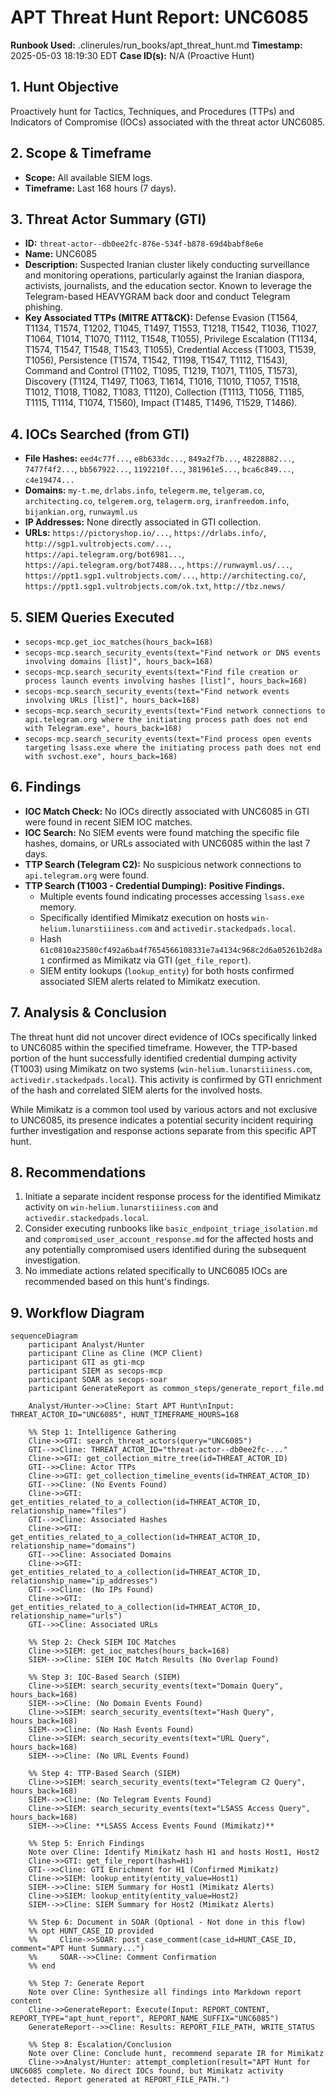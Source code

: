 # APT Threat Hunt Report: UNC6085

**Runbook Used:** .clinerules/run_books/apt_threat_hunt.md
**Timestamp:** 2025-05-03 18:19:30 EDT
**Case ID(s):** N/A (Proactive Hunt)

## 1. Hunt Objective

Proactively hunt for Tactics, Techniques, and Procedures (TTPs) and Indicators of Compromise (IOCs) associated with the threat actor UNC6085.

## 2. Scope & Timeframe

*   **Scope:** All available SIEM logs.
*   **Timeframe:** Last 168 hours (7 days).

## 3. Threat Actor Summary (GTI)

*   **ID:** `threat-actor--db0ee2fc-876e-534f-b878-69d4babf8e6e`
*   **Name:** UNC6085
*   **Description:** Suspected Iranian cluster likely conducting surveillance and monitoring operations, particularly against the Iranian diaspora, activists, journalists, and the education sector. Known to leverage the Telegram-based HEAVYGRAM back door and conduct Telegram phishing.
*   **Key Associated TTPs (MITRE ATT&CK):** Defense Evasion (T1564, T1134, T1574, T1202, T1045, T1497, T1553, T1218, T1542, T1036, T1027, T1064, T1014, T1070, T1112, T1548, T1055), Privilege Escalation (T1134, T1574, T1547, T1548, T1543, T1055), Credential Access (T1003, T1539, T1056), Persistence (T1574, T1542, T1198, T1547, T1112, T1543), Command and Control (T1102, T1095, T1219, T1071, T1105, T1573), Discovery (T1124, T1497, T1063, T1614, T1016, T1010, T1057, T1518, T1012, T1018, T1082, T1083, T1120), Collection (T1113, T1056, T1185, T1115, T1114, T1074, T1560), Impact (T1485, T1496, T1529, T1486).

## 4. IOCs Searched (from GTI)

*   **File Hashes:** `eed4c77f...`, `e8b633dc...`, `849a2f7b...`, `48228882...`, `7477f4f2...`, `bb567922...`, `1192210f...`, `381961e5...`, `bca6c849...`, `c4e19474...`
*   **Domains:** `my-t.me`, `drlabs.info`, `telegerm.me`, `telgeram.co`, `architecting.co`, `telgerem.org`, `telagerm.org`, `iranfreedom.info`, `bijankian.org`, `runwayml.us`
*   **IP Addresses:** None directly associated in GTI collection.
*   **URLs:** `https://pictoryshop.io/...`, `https://drlabs.info/`, `http://sgp1.vultrobjects.com/...`, `https://api.telegram.org/bot6981...`, `https://api.telegram.org/bot7488...`, `https://runwayml.us/...`, `https://ppt1.sgp1.vultrobjects.com/...`, `http://architecting.co/`, `https://ppt1.sgp1.vultrobjects.com/ok.txt`, `http://tbz.news/`

## 5. SIEM Queries Executed

*   `secops-mcp.get_ioc_matches(hours_back=168)`
*   `secops-mcp.search_security_events(text="Find network or DNS events involving domains [list]", hours_back=168)`
*   `secops-mcp.search_security_events(text="Find file creation or process launch events involving hashes [list]", hours_back=168)`
*   `secops-mcp.search_security_events(text="Find network events involving URLs [list]", hours_back=168)`
*   `secops-mcp.search_security_events(text="Find network connections to api.telegram.org where the initiating process path does not end with Telegram.exe", hours_back=168)`
*   `secops-mcp.search_security_events(text="Find process open events targeting lsass.exe where the initiating process path does not end with svchost.exe", hours_back=168)`

## 6. Findings

*   **IOC Match Check:** No IOCs directly associated with UNC6085 in GTI were found in recent SIEM IOC matches.
*   **IOC Search:** No SIEM events were found matching the specific file hashes, domains, or URLs associated with UNC6085 within the last 7 days.
*   **TTP Search (Telegram C2):** No suspicious network connections to `api.telegram.org` were found.
*   **TTP Search (T1003 - Credential Dumping):** **Positive Findings.**
    *   Multiple events found indicating processes accessing `lsass.exe` memory.
    *   Specifically identified Mimikatz execution on hosts `win-helium.lunarstiiiness.com` and `activedir.stackedpads.local`.
    *   Hash `61c0810a23580cf492a6ba4f7654566108331e7a4134c968c2d6a05261b2d8a1` confirmed as Mimikatz via GTI (`get_file_report`).
    *   SIEM entity lookups (`lookup_entity`) for both hosts confirmed associated SIEM alerts related to Mimikatz execution.

## 7. Analysis & Conclusion

The threat hunt did not uncover direct evidence of IOCs specifically linked to UNC6085 within the specified timeframe. However, the TTP-based portion of the hunt successfully identified credential dumping activity (T1003) using Mimikatz on two systems (`win-helium.lunarstiiiness.com`, `activedir.stackedpads.local`). This activity is confirmed by GTI enrichment of the hash and correlated SIEM alerts for the involved hosts.

While Mimikatz is a common tool used by various actors and not exclusive to UNC6085, its presence indicates a potential security incident requiring further investigation and response actions separate from this specific APT hunt.

## 8. Recommendations

1.  Initiate a separate incident response process for the identified Mimikatz activity on `win-helium.lunarstiiiness.com` and `activedir.stackedpads.local`.
2.  Consider executing runbooks like `basic_endpoint_triage_isolation.md` and `compromised_user_account_response.md` for the affected hosts and any potentially compromised users identified during the subsequent investigation.
3.  No immediate actions related specifically to UNC6085 IOCs are recommended based on this hunt's findings.

## 9. Workflow Diagram

```mermaid
sequenceDiagram
    participant Analyst/Hunter
    participant Cline as Cline (MCP Client)
    participant GTI as gti-mcp
    participant SIEM as secops-mcp
    participant SOAR as secops-soar
    participant GenerateReport as common_steps/generate_report_file.md

    Analyst/Hunter->>Cline: Start APT Hunt\nInput: THREAT_ACTOR_ID="UNC6085", HUNT_TIMEFRAME_HOURS=168

    %% Step 1: Intelligence Gathering
    Cline->>GTI: search_threat_actors(query="UNC6085")
    GTI-->>Cline: THREAT_ACTOR_ID="threat-actor--db0ee2fc-..."
    Cline->>GTI: get_collection_mitre_tree(id=THREAT_ACTOR_ID)
    GTI-->>Cline: Actor TTPs
    Cline->>GTI: get_collection_timeline_events(id=THREAT_ACTOR_ID)
    GTI-->>Cline: (No Events Found)
    Cline->>GTI: get_entities_related_to_a_collection(id=THREAT_ACTOR_ID, relationship_name="files")
    GTI-->>Cline: Associated Hashes
    Cline->>GTI: get_entities_related_to_a_collection(id=THREAT_ACTOR_ID, relationship_name="domains")
    GTI-->>Cline: Associated Domains
    Cline->>GTI: get_entities_related_to_a_collection(id=THREAT_ACTOR_ID, relationship_name="ip_addresses")
    GTI-->>Cline: (No IPs Found)
    Cline->>GTI: get_entities_related_to_a_collection(id=THREAT_ACTOR_ID, relationship_name="urls")
    GTI-->>Cline: Associated URLs

    %% Step 2: Check SIEM IOC Matches
    Cline->>SIEM: get_ioc_matches(hours_back=168)
    SIEM-->>Cline: SIEM IOC Match Results (No Overlap Found)

    %% Step 3: IOC-Based Search (SIEM)
    Cline->>SIEM: search_security_events(text="Domain Query", hours_back=168)
    SIEM-->>Cline: (No Domain Events Found)
    Cline->>SIEM: search_security_events(text="Hash Query", hours_back=168)
    SIEM-->>Cline: (No Hash Events Found)
    Cline->>SIEM: search_security_events(text="URL Query", hours_back=168)
    SIEM-->>Cline: (No URL Events Found)

    %% Step 4: TTP-Based Search (SIEM)
    Cline->>SIEM: search_security_events(text="Telegram C2 Query", hours_back=168)
    SIEM-->>Cline: (No Telegram Events Found)
    Cline->>SIEM: search_security_events(text="LSASS Access Query", hours_back=168)
    SIEM-->>Cline: **LSASS Access Events Found (Mimikatz)**

    %% Step 5: Enrich Findings
    Note over Cline: Identify Mimikatz hash H1 and hosts Host1, Host2
    Cline->>GTI: get_file_report(hash=H1)
    GTI-->>Cline: GTI Enrichment for H1 (Confirmed Mimikatz)
    Cline->>SIEM: lookup_entity(entity_value=Host1)
    SIEM-->>Cline: SIEM Summary for Host1 (Mimikatz Alerts)
    Cline->>SIEM: lookup_entity(entity_value=Host2)
    SIEM-->>Cline: SIEM Summary for Host2 (Mimikatz Alerts)

    %% Step 6: Document in SOAR (Optional - Not done in this flow)
    %% opt HUNT_CASE_ID provided
    %%     Cline->>SOAR: post_case_comment(case_id=HUNT_CASE_ID, comment="APT Hunt Summary...")
    %%     SOAR-->>Cline: Comment Confirmation
    %% end

    %% Step 7: Generate Report
    Note over Cline: Synthesize all findings into Markdown report content
    Cline->>GenerateReport: Execute(Input: REPORT_CONTENT, REPORT_TYPE="apt_hunt_report", REPORT_NAME_SUFFIX="UNC6085")
    GenerateReport-->>Cline: Results: REPORT_FILE_PATH, WRITE_STATUS

    %% Step 8: Escalation/Conclusion
    Note over Cline: Conclude hunt, recommend separate IR for Mimikatz
    Cline->>Analyst/Hunter: attempt_completion(result="APT Hunt for UNC6085 complete. No direct IOCs found, but Mimikatz activity detected. Report generated at REPORT_FILE_PATH.")
